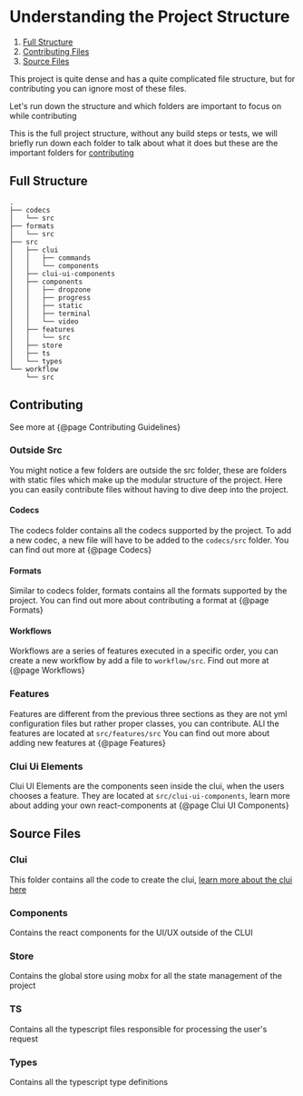 # Understanding the Project Structure

1. [Full Structure](#full-structure)
2. [Contributing Files](#contributing)
3. [Source Files](#source-files)

This project is quite dense and has a quite complicated file structure, but for contributing you can ignore most of these files.

Let's run down the structure and which folders are important to focus on while contributing

This is the full project structure, without any build steps or tests, we will briefly run down each folder to talk about what it does
but these are the important folders for [contributing](#contributing)

## Full Structure

```
.
├── codecs
│   └── src
├── formats
│   └── src
├── src
│   ├── clui
│   │   ├── commands
│   │   └── components
│   ├── clui-ui-components
│   ├── components
│   │   ├── dropzone
│   │   ├── progress
│   │   ├── static
│   │   ├── terminal
│   │   └── video
│   ├── features
│   │   └── src
│   ├── store
│   ├── ts
│   └── types
└── workflow
    └── src
```

## Contributing

See more at {@page Contributing Guidelines}

### Outside Src

You might notice a few folders are outside the src folder, these are folders with static files which make up the modular structure of the project.
Here you can easily contribute files without having to dive deep into the project.

#### Codecs

The codecs folder contains all the codecs supported by the project. To add a new codec, a new file will have to be added to the `codecs/src` folder. You can find out more at {@page Codecs}

#### Formats

Similar to codecs folder, formats contains all the formats supported by the project. You can find out more about contributing a format at {@page Formats}

#### Workflows

Workflows are a series of features executed in a specific order, you can create a new workflow by add a file to `workflow/src`. Find out more at {@page Workflows}

### Features

Features are different from the previous three sections as they are not yml configuration files but rather proper classes, you can contribute. ALl the features are located at `src/features/src`
You can find out more about adding new features at {@page Features}

### Clui Ui Elements

Clui UI Elements are the components seen inside the clui, when the users chooses a feature. They are located at `src/clui-ui-components`, learn more about adding your own react-components at {@page Clui UI Components}

## Source Files

### Clui

This folder contains all the code to create the clui, [learn more about the clui here](https://blog.repl.it/clui)

### Components

Contains the react components for the UI/UX outside of the CLUI

### Store

Contains the global store using mobx for all the state management of the project

### TS

Contains all the typescript files responsible for processing the user's request

### Types

Contains all the typescript type definitions
